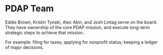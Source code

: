 # PDAP Team

Eddie Brown, Kristin Tynski, Alec Akin, and Josh Lintag serve on the board. They have ownership of the core PDAP mission, and execute long-term strategic steps to achieve that mission.

For example: filing for taxes; applying for nonprofit status; keeping a ledger of major decisions.

